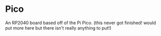 # Pico
An RP2040 board based off of the Pi Pico.
(this never got finished! would put more here but there isn't really anything to put!)
